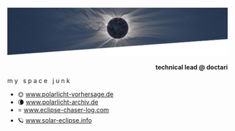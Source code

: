 ![Header](https://raw.githubusercontent.com/andrmoel/andrmoel/main/header.jpg "Header Top")

<p align="right"><strong>technical lead @ doctari</strong></p>

m y &nbsp; s p a c e  &nbsp; j u n k

- 🌞 www.polarlicht-vorhersage.de
- 🌘 www.polarlicht-archiv.de
- ⭐ www.eclipse-chaser-log.com
- 🪐 www.solar-eclipse.info
